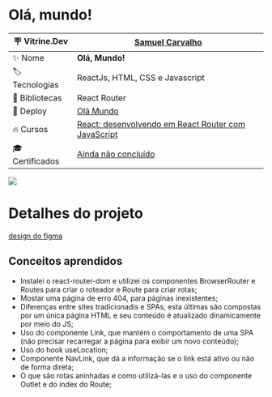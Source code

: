 # Olá, mundo!

| :placard: Vitrine.Dev       |[Samuel Carvalho](https://cursos.alura.com.br/vitrinedev/samurai-samuka)|
| ------------------------    | --- |
| :sparkles: Nome             | **Olá, Mundo!**
| :label: Tecnologias         | ReactJs, HTML, CSS e Javascript
| :link: Bibliotecas          | React Router
| :rocket: Deploy             | [Olá Mundo](https://ola-mundo-router.vercel.app/)
| :fire: Cursos               | [React: desenvolvendo em React Router com JavaScript](https://cursos.alura.com.br/course/React-desenvolvendo-react-router-javaScript)
| :mortar_board: Certificados | [Ainda não concluído]()

![](https://raw.githubusercontent.com/SamuraiSamuka/ReactJS-Router--OlaMundo/main/src/assets/OlaMundo.png#vitrinedev)


# Detalhes do projeto
[design do figma](https://www.figma.com/file/nDTrIQxTu6aldQG0o0iAbj/Ol%C3%A1%2C-Mundo!---Projeto-React%3A-router?node-id=38%3A716&t=y1FfACdjFh3qjCfI-0)

## Conceitos aprendidos

* Instalei o react-router-dom e utilizei os componentes BrowserRouter e Routes para criar o roteador e Route para criar rotas;
* Mostar uma página de erro 404, para páginas inexistentes;
* Diferenças entre sites tradicionadis e SPAs, esta últimas são compostas por um única página HTML e seu conteúdo é atualizado dinamicamente por meio do JS;
* Uso do componente Link, que mantém o comportamento de uma SPA (não precisar recarregar a página para exibir um novo conteúdo);
* Uso do hook useLocation;
* Componente NavLink, que dá a informação se o link está ativo ou não de forma direta;
* O que são rotas aninhadas e como utilizá-las e o uso do componente Outlet e do index do Route;